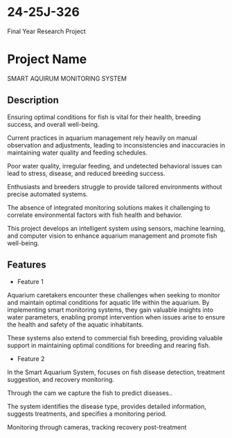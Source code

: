 # 24-25J-326
Final Year Research Project


 # Project Name
 SMART AQUIRUM MONITORING SYSTEM

## Description
Ensuring optimal conditions for fish is vital for their health, breeding success, and overall well-being.

Current practices in aquarium management rely heavily on manual observation and adjustments, leading to inconsistencies and inaccuracies in maintaining water quality and feeding schedules.

Poor water quality, irregular feeding, and undetected behavioral issues can lead to stress, disease, and reduced breeding success.

Enthusiasts and breeders struggle to provide tailored environments without precise automated systems. 

The absence of integrated monitoring solutions makes it challenging to correlate environmental factors with fish health and behavior.

This project develops an intelligent system using sensors, machine learning, and computer vision to enhance aquarium management and promote fish well-being.

## Features
- Feature 1

 Aquarium caretakers encounter these challenges when seeking to monitor and maintain optimal conditions for aquatic life within the aquarium. By implementing smart monitoring systems, they gain valuable insights into water parameters, enabling prompt intervention when issues arise to ensure the health and safety of the aquatic inhabitants.

These systems also extend to commercial fish breeding, providing valuable support in maintaining optimal conditions for breeding and rearing fish.


- Feature 2

In the Smart Aquarium System,  focuses on fish disease detection, treatment suggestion, and recovery monitoring.

 Through the cam we capture the fish to predict diseases..

The system identifies the disease type, provides detailed information, suggests treatments, and specifies a monitoring period.

Monitoring through cameras, tracking recovery post-treatment
